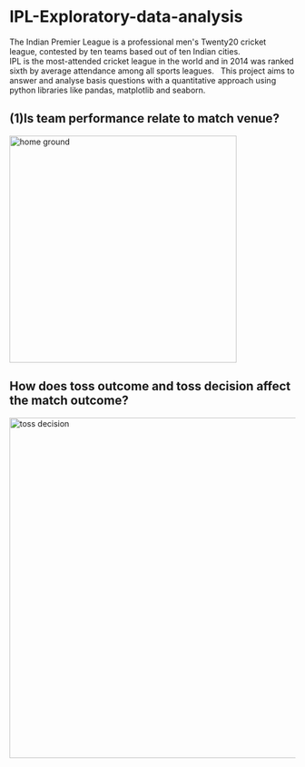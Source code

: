 # IPL-Exploratory-data-analysis
The Indian Premier League is a professional men's Twenty20 cricket league, contested by ten teams based out of ten Indian cities.<br />
IPL is the most-attended cricket league in the world and in 2014 was ranked sixth by average attendance among all sports leagues.
&nbsp;
This project aims to answer and analyse basis questions with a quantitative approach using python libraries like pandas, matplotlib and seaborn.<br />
## (1)Is team performance relate to match venue?
<img width="400" alt="home ground" src="https://user-images.githubusercontent.com/83449512/149201519-c5c0cbe2-e956-414c-a039-b4637e175671.png">

## How does toss outcome and toss decision affect the match outcome?
<img width="600" alt="toss decision" src="https://user-images.githubusercontent.com/83449512/149202216-19e0b239-0bbe-40e3-9744-df11cf5db9df.png">
